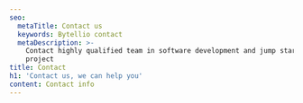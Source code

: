 ```yaml
---
seo:
  metaTitle: Contact us
  keywords: Bytellio contact
  metaDescription: >-
    Contact highly qualified team in software development and jump start your
    project
title: Contact
h1: 'Contact us, we can help you'
content: Contact info
---
```


